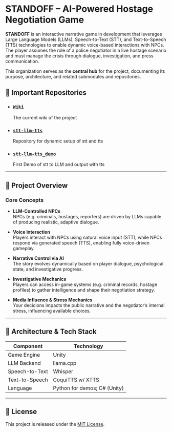 # STANDOFF – AI-Powered Hostage Negotiation Game

**STANDOFF** is an interactive narrative game in development that leverages Large Language Models (LLMs), Speech-to-Text (STT), and Text-to-Speech (TTS) technologies to enable dynamic voice-based interactions with NPCs. The player assumes the role of a police negotiator in a live hostage scenario and must manage the crisis through dialogue, investigation, and press communication.

This organization serves as the **central hub** for the project, documenting its purpose, architecture, and related submodules and repositories.

## 📁 Important Repositories

- ### [`Wiki`](https://github.com/beckukoppe/standoff/wiki)
  The current wiki of the project
  
- ### [`stt-llm-tts`](https://github.com/beckukoppe/stt-llm-tts)
  Repository for dynamic setup of stt and tts

- ### [`stt-llm-tts_demo`](https://github.com/beckukoppe/stt-llm-tts_demo)
  First Demo of stt to LLM and output with tts

---

## 🧠 Project Overview

### Core Concepts

- **LLM-Controlled NPCs**  
  NPCs (e.g. criminals, hostages, reporters) are driven by LLMs capable of producing realistic, adaptive dialogue.

- **Voice Interaction**  
  Players interact with NPCs using natural voice input (STT), while NPCs respond via generated speech (TTS), enabling fully voice-driven gameplay.

- **Narrative Control via AI**  
  The story evolves dynamically based on player dialogue, psychological state, and investigative progress.

- **Investigative Mechanics**  
  Players can access in-game systems (e.g. criminal records, hostage profiles) to gather intelligence and shape their negotiation strategy.

- **Media Influence & Stress Mechanics**  
  Your decicions impacts the public narrative and the negotiator’s internal stress, influencing available choices.

---

## 🧱 Architecture & Tech Stack

| Component            | Technology                                     |
|----------------------|------------------------------------------------|
| Game Engine          | Unity                                         |
| LLM Backend          | llama.cpp                                     |
| Speech-to-Text       | Whisper                                       |
| Text-to-Speech       | CoquiTTS w/ XTTS                              |
| Language             | Python for demos; C# (Unity)                  |

---

## 📄 License

This project is released under the [MIT License](LICENSE).
